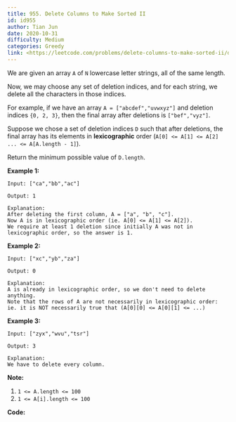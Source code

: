 ```yaml
---
title: 955. Delete Columns to Make Sorted II
id: id955
author: Tian Jun
date: 2020-10-31
difficulty: Medium
categories: Greedy
link: <https://leetcode.com/problems/delete-columns-to-make-sorted-ii/description/>
---
```


We are given an array `A` of `N` lowercase letter strings, all of the same
length.

Now, we may choose any set of deletion indices, and for each string, we delete
all the characters in those indices.

For example, if we have an array `A = ["abcdef","uvwxyz"]` and deletion
indices `{0, 2, 3}`, then the final array after deletions is `["bef","vyz"]`.

Suppose we chose a set of deletion indices `D` such that after deletions, the
final array has its elements in **lexicographic** order (`A[0] <= A[1] <= A[2]
... <= A[A.length - 1]`).

Return the minimum possible value of `D.length`.



**Example 1:**
            
	Input: ["ca","bb","ac"]    
	Output: 1    
	Explanation:    After deleting the first column, A = ["a", "b", "c"].    Now A is in lexicographic order (ie. A[0] <= A[1] <= A[2]).    We require at least 1 deletion since initially A was not in lexicographic order, so the answer is 1.    

**Example 2:**
            
	Input: ["xc","yb","za"]    
	Output: 0    
	Explanation:    A is already in lexicographic order, so we don't need to delete anything.    Note that the rows of A are not necessarily in lexicographic order:    ie. it is NOT necessarily true that (A[0][0] <= A[0][1] <= ...)    

**Example 3:**
            
	Input: ["zyx","wvu","tsr"]    
	Output: 3    
	Explanation:    We have to delete every column.    



**Note:**

  1. `1 <= A.length <= 100`
  2. `1 <= A[i].length <= 100`


**Code:**

